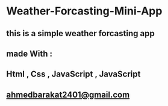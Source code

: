 # Weather-Forcasting-Mini-App

## this is a simple weather forcasting app

##  made With :

## Html , Css , JavaScript , JavaScript


## ahmedbarakat2401@gmail.com

